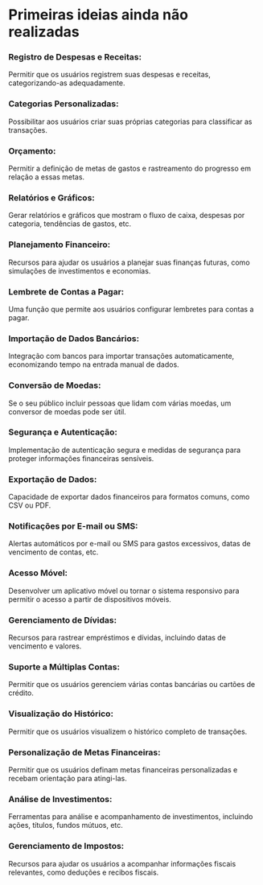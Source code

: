 # Primeiras ideias ainda não realizadas

### Registro de Despesas e Receitas:
Permitir que os usuários registrem suas despesas e receitas, categorizando-as adequadamente.

### Categorias Personalizadas:
Possibilitar aos usuários criar suas próprias categorias para classificar as transações.

### Orçamento:
Permitir a definição de metas de gastos e rastreamento do progresso em relação a essas metas.

### Relatórios e Gráficos:
Gerar relatórios e gráficos que mostram o fluxo de caixa, despesas por categoria, tendências de gastos, etc.

### Planejamento Financeiro:
Recursos para ajudar os usuários a planejar suas finanças futuras, como simulações de investimentos e economias.

### Lembrete de Contas a Pagar:
Uma função que permite aos usuários configurar lembretes para contas a pagar.

### Importação de Dados Bancários:
Integração com bancos para importar transações automaticamente, economizando tempo na entrada manual de dados.

### Conversão de Moedas:
Se o seu público incluir pessoas que lidam com várias moedas, um conversor de moedas pode ser útil.

### Segurança e Autenticação:
Implementação de autenticação segura e medidas de segurança para proteger informações financeiras sensíveis.

### Exportação de Dados:
Capacidade de exportar dados financeiros para formatos comuns, como CSV ou PDF.

### Notificações por E-mail ou SMS:
Alertas automáticos por e-mail ou SMS para gastos excessivos, datas de vencimento de contas, etc.

### Acesso Móvel:
Desenvolver um aplicativo móvel ou tornar o sistema responsivo para permitir o acesso a partir de dispositivos móveis.

### Gerenciamento de Dívidas:
Recursos para rastrear empréstimos e dívidas, incluindo datas de vencimento e valores.

### Suporte a Múltiplas Contas:
Permitir que os usuários gerenciem várias contas bancárias ou cartões de crédito.

### Visualização do Histórico:
Permitir que os usuários visualizem o histórico completo de transações.

### Personalização de Metas Financeiras:
Permitir que os usuários definam metas financeiras personalizadas e recebam orientação para atingi-las.

### Análise de Investimentos:
Ferramentas para análise e acompanhamento de investimentos, incluindo ações, títulos, fundos mútuos, etc.

### Gerenciamento de Impostos:
Recursos para ajudar os usuários a acompanhar informações fiscais relevantes, como deduções e recibos fiscais.
